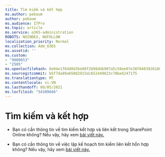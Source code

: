 ```yaml
---
title: Tìm kiếm và kết hợp
ms.author: pebaum
author: pebaum
ms.audience: ITPro
ms.topic: article
ms.service: o365-administration
ROBOTS: NOINDEX, NOFOLLOW
localization_priority: Normal
ms.collection: Adm_O365
ms.assetid: ''
ms.custom:
- "9000653"
- "2505"
ms.openlocfilehash: 6e04e1f6dd0d3be08f2698ddb907a5c58ee07e38f8403926188006f799537026
ms.sourcegitcommit: b5f7da89a650d2915dc652449623c78be6247175
ms.translationtype: MT
ms.contentlocale: vi-VN
ms.lasthandoff: 08/05/2021
ms.locfileid: "54109046"
---
```

# <a name="search-and-hybrid"></a>Tìm kiếm và kết hợp

- Bạn có cần thông tin về tìm kiếm kết hợp và liên kết trong SharePoint Online không? Nếu vậy, hãy xem [bài viết này.](https://docs.microsoft.com/sharepoint/hybrid/hybrid-search-in-sharepoint)

- Bạn có cần thông tin về việc lập kế hoạch tìm kiếm liên kết hỗn hợp không?  Nếu vậy, hãy xem [bài viết này.](https://docs.microsoft.com/sharepoint/hybrid/plan-hybrid-federated-search)



